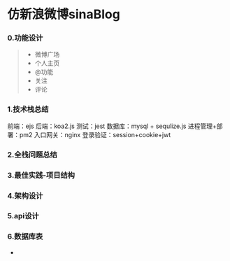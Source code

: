 # 仿新浪微博sinaBlog
### 0.功能设计

> * 微博广场
> * 个人主页
> * @功能
> * 关注
> * 评论

### 1.技术栈总结

前端：ejs
后端：koa2.js
测试：jest
数据库：mysql + sequlize.js
进程管理+部署：pm2
入口网关：nginx
登录验证：session+cookie+jwt

### 2.全栈问题总结

### 3.最佳实践-项目结构

### 4.架构设计

### 5.api设计

### 6.数据库表

* 

